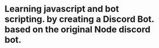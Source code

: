# Learning javascript and bot scripting. by creating a Discord Bot. based on the original Node discord bot.

